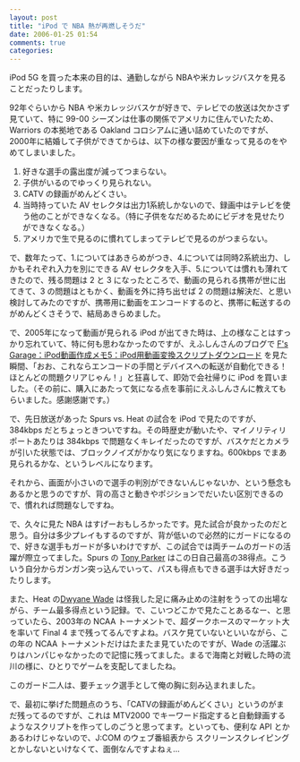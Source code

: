 ```yaml
---
layout: post
title: "iPod で NBA 熱が再燃しそうだ"
date: 2006-01-25 01:54
comments: true
categories: 
---
```

<p class="entryBody">
iPod 5G を買った本来の目的は、通勤しながら NBAや米カレッジバスケを見ることだったりします。
</p>

<p class="entryBody">
92年ぐらいから NBA や米カレッジバスケが好きで、テレビでの放送は欠かさず見ていて、特に 99-00 シーズンは仕事の関係でアメリカに住んでいたため、Warriors の本拠地である Oakland コロシアムに通い詰めていたのですが、2000年に結婚して子供ができてからは、以下の様な要因が重なって見るのをやめてしまいました。
</p>

<ol class="entryBody">
<li>好きな選手の露出度が減ってつまらない。</li>
<li>子供がいるのでゆっくり見られない。</li>
<li>CATV の録画がめんどくさい。</li>
<li>当時持っていた AV セレクタは出力1系統しかないので、録画中はテレビを使う他のことができなくなる。（特に子供をなだめるためにビデオを見せたりができなくなる。）</li>
<li>アメリカで生で見るのに慣れてしまってテレビで見るのがつまらない。</li>
</ol>

<p class="entryBody">
で、数年たって、1.についてはあきらめがつき、4.については同時2系統出力、しかもそれぞれ入力を別にできる AV セレクタを入手、5.については慣れも薄れてきたので、残る問題は 2 と 3 になったところで、動画の見られる携帯が世に出てきて、3 の問題はともかく、動画を外に持ち出せば 2 の問題は解決だ、と思い検討してみたのですが、携帯用に動画をエンコードするのと、携帯に転送するのがめんどくさそうで、結局あきらめました。 
</p>

<p class="entryBody">
で、2005年になって動画が見られる iPod が出てきた時は、上の様なことはすっかり忘れていて、特に何も思わなかったのですが、えふしんさんのブログで <a href="http://www.milkstand.net/fsgarage/archives/000761.html" target="_blank">F's Garage：iPod動画作成メモ5：iPod用動画変換スクリプトダウンロード</a> を見た瞬間、「おお、これならエンコードの手間とデバイスへの転送が自動化できる！ほとんどの問題クリアじゃん！」と狂喜して、即効で会社帰りに iPod を買いました。（その前に、購入にあたって気になる点を事前にえふしんさんに教えてもらいました。感謝感謝です。）
</p>

<p class="entryBody">
で、先日放送があった Spurs vs. Heat の試合を iPod で見たのですが、384kbps だとちょっときついですね。その時歴史が動いたや、マイノリティリポートあたりは 384kbps で問題なくキレイだったのですが、バスケだとカメラが引いた状態では、ブロックノイズがかなり気になりますね。600kbps でまあ見られるかな、というレベルになります。
</p>

<p class="entryBody">
それから、画面が小さいので選手の判別ができないんじゃないか、という懸念もあるかと思うのですが、背の高さと動きやポジションでだいたい区別できるので、慣れれば問題なしですね。
</p>

<p class="entryBody">
で、久々に見た NBA はすげーおもしろかったです。見た試合が良かったのだと思う。自分は多少プレイもするのですが、背が低いので必然的にガードになるので、好きな選手もガードが多いわけですが、この試合では両チームのガードの活躍が際立ってました。Spurs の <a href="http://en.wikipedia.org/wiki/Tony_Parker" target="_blank">Tony Parker</a> はこの日自己最高の38得点。こういう自分からガンガン突っ込んでいって、パスも得点もできる選手は大好きだったりします。
</p>

<p class="entryBody">
また、Heat の<a href="http://en.wikipedia.org/wiki/Dwyane_Wade" target="_blank">Dwyane Wade</a> は怪我した足に痛み止めの注射をうっての出場ながら、チーム最多得点という記録。で、こいつどこかで見たことあるなー、と思っていたら、2003年の NCAA トーナメントで、超ダークホースのマーケット大を率いて Final 4 まで残ってるんですよね。バスケ見ていないといいながら、この年の NCAA トーナメントだけはたまたま見ていたのですが、Wade の活躍ぶりはハンパじゃなかったので記憶に残ってました。まるで海南と対戦した時の流川の様に、ひとりでゲームを支配してましたね。
</p>

<p class="entryBody">
このガード二人は、要チェック選手として俺の胸に刻み込まれました。
</p>

<p class="entryBody">
で、最初に挙げた問題点のうち、「CATVの録画がめんどくさい」というのがまだ残ってるのですが、これは MTV2000 でキーワード指定すると自動録画するようなスクリプトを作ってしのごうと思ってます。といっても、便利な API とかあるわけじゃないので、J:COM のウェブ番組表から スクリーンスクレイピングとかしないといけなくて、面倒なんですよねぇ…
</p>
